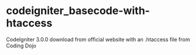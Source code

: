 # codeigniter_basecode-with-htaccess
CodeIgniter 3.0.0 download from official website with an .htaccess file from Coding Dojo
